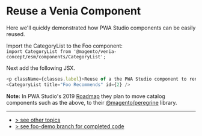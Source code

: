 # Reuse a Venia Component
Here we'll quickly demonstrated how PWA Studio components can be easily reused.

Import the CategoryList to the Foo component:    
`import CategoryList from '@magento/venia-concept/esm/components/CategoryList';`

Next add the following JSX.

```javascript
<p className={classes.label}>Reuse of a the PWA Studio component to render a category list:</p>
<CategoryList title="Foo Recommends" id={2} />
```

**Note:** In PWA Studio's 2019 [Roadmap] they plan to move catalog components such as the above, to their [@magento/peregrine] library.

---
- [> see other topics](../../README.md#Topics)
- [> see foo-demo branch for completed code](https://github.com/rossmc/how-to-venia/tree/foo-demo/src)

[Roadmap]: https://github.com/magento-research/pwa-studio/wiki/Roadmap
[@magento/peregrine]: https://www.npmjs.com/package/@magento/peregrine